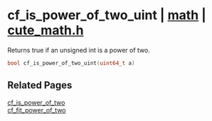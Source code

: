# cf_is_power_of_two_uint | [math](https://github.com/RandyGaul/cute_framework/blob/master/docs/math/README.md) | [cute_math.h](https://github.com/RandyGaul/cute_framework/blob/master/include/cute_math.h)

Returns true if an unsigned int is a power of two.

```cpp
bool cf_is_power_of_two_uint(uint64_t a)
```

## Related Pages

[cf_is_power_of_two](https://github.com/RandyGaul/cute_framework/blob/master/docs/math/cf_is_power_of_two.md)  
[cf_fit_power_of_two](https://github.com/RandyGaul/cute_framework/blob/master/docs/math/cf_fit_power_of_two.md)  
